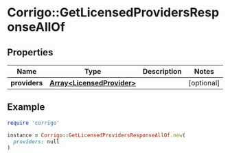 # Corrigo::GetLicensedProvidersResponseAllOf

## Properties

| Name | Type | Description | Notes |
| ---- | ---- | ----------- | ----- |
| **providers** | [**Array&lt;LicensedProvider&gt;**](LicensedProvider.md) |  | [optional] |

## Example

```ruby
require 'corrigo'

instance = Corrigo::GetLicensedProvidersResponseAllOf.new(
  providers: null
)
```

